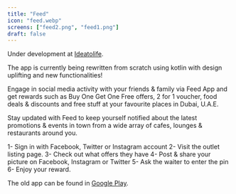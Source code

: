 ```yaml
---
title: "Feed"
icon: "feed.webp"
screens: ["feed2.png", "feed1.png"]
draft: false
---
```


Under development at [Ideatolife](https://www.ideatolife.me/).

The app is currently being rewritten from scratch using kotlin with design uplifting and new functionalities!

Engage in social media activity with your friends & family via Feed App and get rewards such as Buy One Get One Free offers, 2 for 1 voucher, food deals & discounts and free stuff at your favourite places in Dubai, U.A.E.

Stay updated with Feed to keep yourself notified about the latest promotions & events in town from a wide array of cafes, lounges & restaurants around you.

1- Sign in with Facebook, Twitter or Instagram account
2- Visit the outlet listing page.
3- Check out what offers they have
4- Post & share your picture on Facebook, Instagram or Twitter
5- Ask the waiter to enter the pin
6- Enjoy your reward.

The old app can be found in
[Google Play](https://play.google.com/store/apps/details?id=com.feedapp.android).
